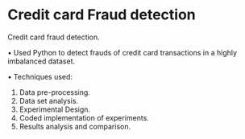 # Credit card Fraud detection

Credit card fraud detection.

• Used Python to detect frauds of credit card transactions in a highly imbalanced dataset.

• Techniques used: 
1. Data pre-processing. 
2. Data set analysis.
3. Experimental Design.
4. Coded implementation of experiments. 
5. Results analysis and comparison.
